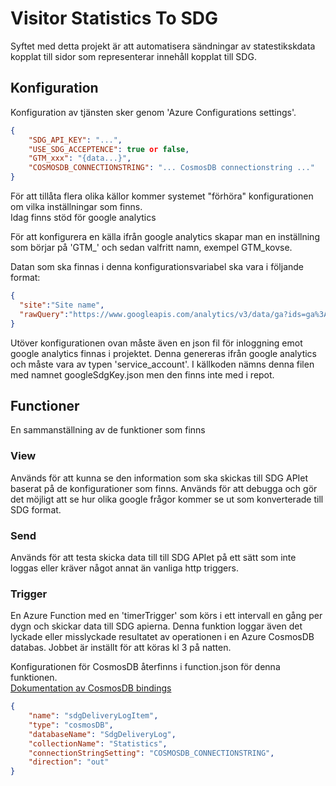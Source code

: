 # Visitor Statistics To SDG

Syftet med detta projekt är att automatisera sändningar av statestikskdata kopplat till sidor som representerar innehåll kopplat till SDG.

## Konfiguration

Konfiguration av tjänsten sker genom 'Azure Configurations settings'.  


```json
{
    "SDG_API_KEY": "...",
    "USE_SDG_ACCEPTENCE": true or false,
    "GTM_xxx": "{data...}",
    "COSMOSDB_CONNECTIONSTRING": "... CosmosDB connectionstring ..."
}
```

För att tillåta flera olika källor kommer systemet "förhöra" konfigurationen om vilka inställningar som finns.  
Idag finns stöd för google analytics  
  
För att konfigurera en källa ifrån google analytics skapar man en inställning som börjar på 'GTM_' och sedan valfritt namn, exempel GTM_kovse.  
  
Datan som ska finnas i denna konfigurationsvariabel ska vara i följande format:
```json
{
  "site":"Site name",
  "rawQuery":"https://www.googleapis.com/analytics/v3/data/ga?ids=ga%3Axxxxxxxx&start-date=yesterday&end-date=yesterday&metrics=ga%3AuniquePa..."
}
```

Utöver konfigurationen ovan måste även en json fil för inloggning emot google analytics finnas i projektet. Denna genereras ifrån google analytics och måste vara av typen 'service_account'. I källkoden nämns denna filen med namnet googleSdgKey.json men den finns inte med i repot.


## Functioner
En sammanställning av de funktioner som finns
### View
Används för att kunna se den information som ska skickas till SDG APIet baserat på de konfigurationer som finns. Används för att debugga och gör det möjligt att se hur olika google frågor kommer se ut som konverterade till SDG format.

### Send
Används för att testa skicka data till till SDG APIet på ett sätt som inte loggas eller kräver något annat än vanliga http triggers.

### Trigger
En Azure Function med en 'timerTrigger' som körs i ett intervall en gång per dygn och skickar data till SDG apierna. Denna funktion loggar även det lyckade eller misslyckade resultatet av operationen i en Azure CosmosDB databas. Jobbet är inställt för att köras kl 3 på natten.

Konfigurationen för CosmosDB återfinns i function.json för denna funktionen.  
[Dokumentation av CosmosDB bindings](https://docs.microsoft.com/en-us/azure/azure-functions/functions-bindings-cosmosdb-v2-output?tabs=javascript#configuration)
```json
{
    "name": "sdgDeliveryLogItem",
    "type": "cosmosDB",
    "databaseName": "SdgDeliveryLog",
    "collectionName": "Statistics",
    "connectionStringSetting": "COSMOSDB_CONNECTIONSTRING",
    "direction": "out"
}
```

